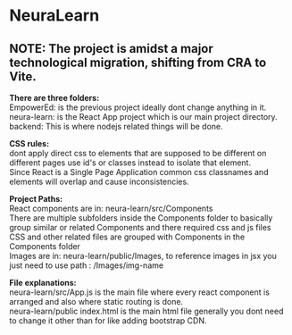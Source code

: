 # NeuraLearn

## NOTE: The project is amidst a major technological migration, shifting from CRA to Vite.

**There are three folders:**<br>
EmpowerEd: is the previous project ideally dont change anything in it.<br>
neura-learn: is the React App project which is our main project directory.<br>
backend: This is where nodejs related things will be done.

**CSS rules:**<br>
dont apply direct css to elements that are supposed to be different on different pages use id's or classes instead to isolate that element.<br>
Since React is a Single Page Application common css classnames and elements will overlap and cause inconsistencies.

**Project Paths:**<br>
React components are in: neura-learn/src/Components<br>
There are multiple subfolders inside the Components folder to basically group similar or related Components and there required css and js files<br>
CSS and other related files are grouped with Components in the Components folder<br>
Images are in: neura-learn/public/Images, to reference images in jsx you just need to use path : /Images/img-name

**File explanations:**<br>
neura-learn/src/App.js is the main file where every react component is arranged and also where static routing is done.<br>
neura-learn/public index.html is the main html file generally you dont need to change it other than for like adding bootstrap CDN.
